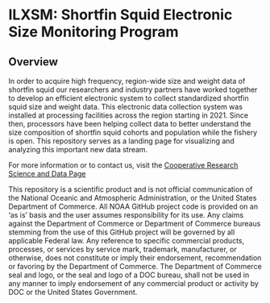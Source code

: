 # ILXSM: Shortfin Squid Electronic Size Monitoring Program



## Overview

In order to acquire high frequency, region-wide size and weight data of shortfin squid our researchers and industry partners have worked together to develop an efficient electronic system to collect standardized shortfin squid size and weight data. This electronic data collection system was installed at processing facilities across the region starting in 2021. Since then, processors have been helping collect data to better understand the size composition of shortfin squid cohorts and population while the fishery is open. This repository serves as a landing page for visualizing and analyzing this important new data stream.




For more information or to contact us, visit the [Cooperative Research Science and Data Page](https://www.fisheries.noaa.gov/new-england-mid-atlantic/science-data/cooperative-research-northeast#shortfin-squid-electronic-size-monitoring)






This repository is a scientific product and is not official communication of the National Oceanic and Atmospheric Administration, or the United States Department of Commerce. All NOAA GitHub project code is provided on an ‘as is’ basis and the user assumes responsibility for its use. Any claims against the Department of Commerce or Department of Commerce bureaus stemming from the use of this GitHub project will be governed by all applicable Federal law. Any reference to specific commercial products, processes, or services by service mark, trademark, manufacturer, or otherwise, does not constitute or imply their endorsement, recommendation or favoring by the Department of Commerce. The Department of Commerce seal and logo, or the seal and logo of a DOC bureau, shall not be used in any manner to imply endorsement of any commercial product or activity by DOC or the United States Government.



